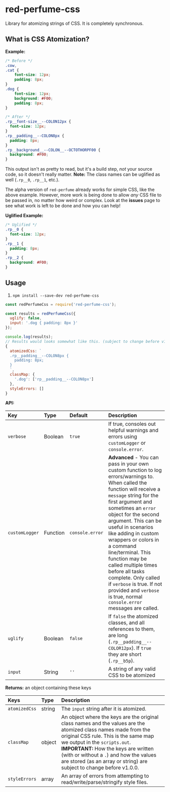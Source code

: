 # red-perfume-css

Library for atomizing strings of CSS. It is completely synchronous.


## What is CSS Atomization?

**Example:**

```css
/* Before */
.cow,
.cat {
    font-size: 12px;
    padding: 8px;
}
.dog {
    font-size: 12px;
    background: #F00;
    padding: 8px;
}
```

```css
/* After */
.rp__font-size__--COLON12px {
  font-size: 12px;
}
.rp__padding__--COLON8px {
  padding: 8px;
}
.rp__background__--COLON__--OCTOTHORPF00 {
  background: #F00;
}
```

This output isn't as pretty to read, but it's a build step, *not* your source code, so it doesn't really matter. **Note:** The class names can be uglified as well (`.rp__0`, `.rp__1`, etc.).

The alpha version of `red-perfume` already works for simple CSS, like the above example. However, more work is being done to allow *any* CSS file to be passed in, no matter how weird or complex. Look at the **issues** page to see what work is left to be done and how you can help!

**Uglified Example:**

```css
/* Uglified */
.rp__0 {
  font-size: 12px;
}
.rp__1 {
  padding: 8px;
}
.rp__2 {
  background: #F00;
}
```


## Usage

1. `npm install --save-dev red-perfume-css`

```js
const redPerfumeCss = require('red-perfume-css');

const results = redPerfumeCss({
  uglify: false,
  input: '.dog { padding: 8px }'
});

console.log(results);
// Results would looks somewhat like this. (subject to change before v1.0.0)
{
  atomizedCss: `
  .rp__padding__--COLON8px {
    padding: 8px;
  }
  `,
  classMap: {
    '.dog': ['rp__padding__--COLON8px']
  },
  styleErrors: []
}
```

**API:**

Key            | Type     | Default         | Description
:--            | :--      | :--             | :--
`verbose`      | Boolean  | `true`          | If true, consoles out helpful warnings and errors using `customLogger` or `console.error`.
`customLogger` | Function | `console.error` | **Advanced** - You can pass in your own custom function to log errors/warnings to. When called the function will receive a `message` string for the first argument and sometimes an `error` object for the second argument. This can be useful in scenarios like adding in custom wrappers or colors in a command line/terminal. This function may be called multiple times before all tasks complete. Only called if `verbose` is true. If not provided and `verbose` is true, normal `console.error` messages are called.
`uglify`       | Boolean  | `false`         | If `false` the atomized classes, and all references to them, are long (`.rp__padding__--COLOR12px`). If `true` they are short (`.rp__b5p`).
`input`        | String   | `''`            | A string of any valid CSS to be atomized

**Returns:** an object containing these keys

Keys                 | Type   | Description
:--                  | :--    | :--
`atomizedCss`        | string | The `input` string after it is atomized.
`classMap`           | object | An object where the keys are the original class names and the values are the atomized class names made from the original CSS rule. This is the same map we output in the `scripts.out`. **IMPORTANT:** How the keys are written (with or without a `.`) and how the values are stored (as an array or string) are subject to change before v1.0.0.
`styleErrors`        | array  | An array of errors from attempting to read/write/parse/stringify style files.
